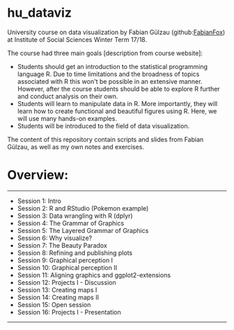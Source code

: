 # hu_dataviz
University course on data visualization by Fabian Gülzau (github:[FabianFox](https://github.com/FabianFox)) at Institute of Social Sciences Winter Term 17/18. 

The course had three main goals [description from course website]:
- Students should get an introduction to the statistical programming language R. Due to time limitations and the broadness of topics associated with R this won't be possible in an extensive manner. However, after the course students should be able to explore R further and conduct analysis on their own.
- Students will learn to manipulate data in R. More importantly, they will learn how to create functional and beautiful figures using R. Here, we will use many hands-on examples.
- Students will be introduced to the field of data visualization.

The content of this repository contain scripts and slides from Fabian Gülzau, as well as my own notes and exercises.

# Overview:
***
- Session 1: Intro
- Session 2: R and RStudio (Pokemon example)
- Session 3: Data wrangling with R (dplyr)
- Session 4: The Grammar of Graphics
- Session 5: The Layered Grammar of Graphics
- Session 6: Why visualize?
- Session 7: The Beauty Paradox
- Session 8: Refining and publishing plots
- Session 9: Graphical perception I
- Session 10: Graphical perception II
- Session 11: Aligning graphics and ggplot2-extensions
- Session 12: Projects I - Discussion
- Session 13: Creating maps I
- Session 14: Creating maps II
- Session 15: Open session
- Session 16: Projects I - Presentation
***

